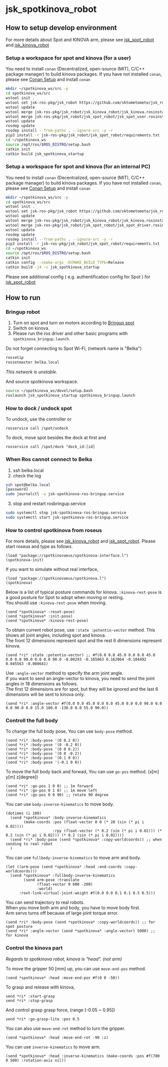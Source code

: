# jsk_spotkinova_robot

## How to setup develop environment

For more details about Spot and KINOVA arm,
please see [jsk_spot_robot](../jsk_spot_robot) and [jsk_kinova_robot](../jsk_kinova_robot)

### Setup a workspace for spot and kinova (for a user)

You need to install `conan` (Decentralized, open-source (MIT), C/C++ package manager) to build kinova packages.
If you have not installed `conan`, please see [Conan Setup](../jsk_kinova_robot#conan-setup) and install `conan`

```bash
mkdir ~/spotkinova_ws/src -p
cd spotkinova_ws/src
wstool init .
wstool set jsk-ros-pkg/jsk_robot https://github.com/sktometometo/jsk_robot.git --git -v develop/spot
wstool update
wstool merge jsk-ros-pkg/jsk_robot/jsk_kinova_robot/jsk_kinova.rosinstall
wstool merge jsk-ros-pkg/jsk_robot/jsk_spot_robot/jsk_spot_user.rosinstall
wstool update
rosdep update
rosdep install --from-paths . --ignore-src -y -r
pip3 install -r jsk-ros-pkg/jsk_robot/jsk_spot_robot/requirements.txt
cd ~/spotkinova_ws
source /opt/ros/$ROS_DISTRO/setup.bash
catkin init
catkin build jsk_spotkinova_startup
```

### Setup a workspace for spot and kinova (for an internal PC)

You need to install `conan` (Decentralized, open-source (MIT), C/C++ package manager) to build kinova packages.
If you have not installed `conan`, please see [Conan Setup](../jsk_kinova_robot#conan-setup) and install `conan`

```bash
mkdir ~/spotkinova_ws/src -p
cd spotkinova_ws/src
wstool init .
wstool set jsk-ros-pkg/jsk_robot https://github.com/sktometometo/jsk_robot.git --git -v develop/spot
wstool update
wstool merge jsk-ros-pkg/jsk_robot/jsk_kinova_robot/jsk_kinova.rosinstall
wstool merge jsk-ros-pkg/jsk_robot/jsk_spot_robot/jsk_spot_driver.rosinstall
wstool update
rosdep update
rosdep install --from-paths . --ignore-src -y -r
pip3 install -r jsk-ros-pkg/jsk_robot/jsk_spot_robot/requirements.txt
cd ~/spotkinova_ws
source /opt/ros/$ROS_DISTRO/setup.bash
catkin init
catkin config --cmake-args -DCMAKE_BUILD_TYPE=Release
catkin build -j4 -c jsk_spotkinova_startup
```

Please see additional config ( e.g. authentification config for Spot ) for [jsk_spot_robot](../jsk_spot_robot#How-to-run)

## How to run

### Bringup robot

1. Turn on spot and turn on motors according to [Bringup spot](../jsk_spot_robot#bringup-spot) 
2. Switch on kinova.
3. Please run the ros driver and other basic programs with `spotkinova_bringup.launch`.

Do not forget connecting to Spot Wi-Fi, (network name is "Belka")

```bash
rossetip
rossetmaster belka.local
```
*This network is unstable.*

And source spotkinova workspace.

```bash
source ~/spotkinova_ws/devel/setup.bash
roslaunch jsk_spotkinova_startup spotkinova_bringup.launch
```
### How to dock / undock spot

To undock, use the controller or

```
rosservice call /spot/undock
```

To dock, move spot besides the dock at first and

```
rosservice call /spot/dock "dock_id:[id]
````

### When Ros cannot connect to Belka

1. ssh belka.local
2. check the log

```bash
ssh spot@belka.local
[password]
sudo journalctl -u jsk-spotkinova-ros-bringup.service
```

3. stop and restart rosbringup.service

```bash
sudo systemctl stop jsk-spotkinova-ros-bringup.service
sudo systemctl start jsk-spotkinova-ros-bringup.service
```


### How to control spotkinova from roseus

For more details, please see [jsk_kinova_robot](../jsk_kinova_robot#use-euslisp-model) and [jsk_spot_robot](../jsk_spot_robot).
Please start roseus and type as follows.

```
(load "package://spotkinovaeus/spotkinova-interface.l")
(spotkinova-init)
```

If you want to simulate without real interface,

```
(load "package://spotkinovaeus/spotkinova.l")
(spotkinova)
```

Below is a list of typical posture commands for kinova.
`:kinova-rest-pose` is a good posture for Spot to adopt when moving or resting.  
You should use `:kinova-rest-pose` when moving.
```
(send *spotkinova* :reset-pose)
(send *spotkinova* :init-pose)
(send *spotkinova* :kinova-rest-pose)
```

To obtain current robot pose, use `:state :potentio-vector` method.
This shows all joint angles, including spot and kinova.  
The front 12 dimensions represent spot and the rest 6 dimensions represent kinova.
```
(send *ri* :state :potentio-vector) ;; #f(0.0 0.0 45.0 0.0 0.0 45.0 0.0 0.0 90.0 0.0 0.0 90.0 -0.00293 -0.165863 0.162064 -0.104492 0.045563 -0.000641)
```
Use `:angle-vector` method to specify the arm joint angle.  
If you want to send an angle-vector to kinova, you need to send the joint angles in 18 dimensions as follows.  
The first 12 dimensions are for spot, but they will be ignored and the last 6 dimensions will be sent to kinova only.
```
(send *ri* :angle-vector #f(0.0 0.0 45.0 0.0 0.0 45.0 0.0 0.0 90.0 0.0 0.0 90.0 0.0 15.0 180.0 -130.0 0.0 55.0 90.0))

```
### Controll the full body

To change the full body pose, You can use `body-pose` method.
```
(send *ri* :body-pose '(0 0.2 0))
(send *ri* :body-pose '(0 -0.2 0))
(send *ri* :body-pose '(0 0 0.2))
(send *ri* :body-pose '(0 0 -0.2))
(send *ri* :body-pose '(0.1 0 0))
(send *ri* :body-pose '(-0.1 0 0))
```
To move the full body back and forwad, You can use `go-pos` method.
(x[m] y[m] z[degree])
```
(send *ri* :go-pos 1 0 0) ;; 1m forward
(send *ri* :go-pos 0 1 0) ;; 1m move left
(send *ri* :go-pos 0 0 90) ;; rotate 90 degree
```
You can use `body-inverse-kinematics` to move body.
```
(dotimes (i 100)
  (send *spotkinova* :body-inverse-kinematics
        (make-coords :pos (float-vector 0 0 (* 20 (sin (* pi i 0.02))))
                     :rpy (float-vector (* 0.2 (sin (* pi i 0.02))) (* 0.2 (sin (* pi i 0.02))) (* 0.2 (sin (* pi i 0.02))))
  (send *ri* :body-pose (send *spotkinova* :copy-worldcoords)) ;; when sending to real robot
  )
```
You can use `fullbody-inverse-kinematics` to move arm and body.
```
(let ((arm-pose (send *spotkinova* :head :end-coords :copy-worldcoords)))
  (send *spotkinova* :fullbody-inverse-kinematics
        (send arm-pose :translate
              (float-vector 0 600 -200)
              :world)
      :root-link-virtual-joint-weight #f(0.0 0.0 0.1 0.1 0.5 0.5)))
```
You can send trajectory to real robots.  
When you move both arm and body, you have to move body first.  
Arm servo turns off because of large joint torque error.  
```
(send *ri* :body-pose (send *spotkinova* :copy-worldcoords)) ;; for spot posture
(send *ri* :angle-vector (send *spotkinova* :angle-vector) 5000) ;; for kinova
```

### Control the kinova part

*Regards to spotkinova robot, kinova is "head". (not arm)*

To move the gripper 50 [mm] up, you can use `move-end-pos` method.
```
(send *spotkinova* :head :move-end-pos #f(0 0 -50))
```
To grasp and release with kinova, 
```
send *ri* :start-grasp 
send *ri* :stop-grasp
```
And control grasp grasp force, (range [-0.05 ~ 0.95])
```
send *ri* :go-grasp-lite :pos 0.5
```

You can also use `move-end-rot` method to turn the gripper.
```
(send *spotkinova* :head :move-end-rot -90 :z)
```
You can use `inverse-kinematics` to move arm.
```
(send *spotkinova* :head :inverse-kinematics (make-coords :pos #f(700 0 500) :rotation-axis nil))
```
